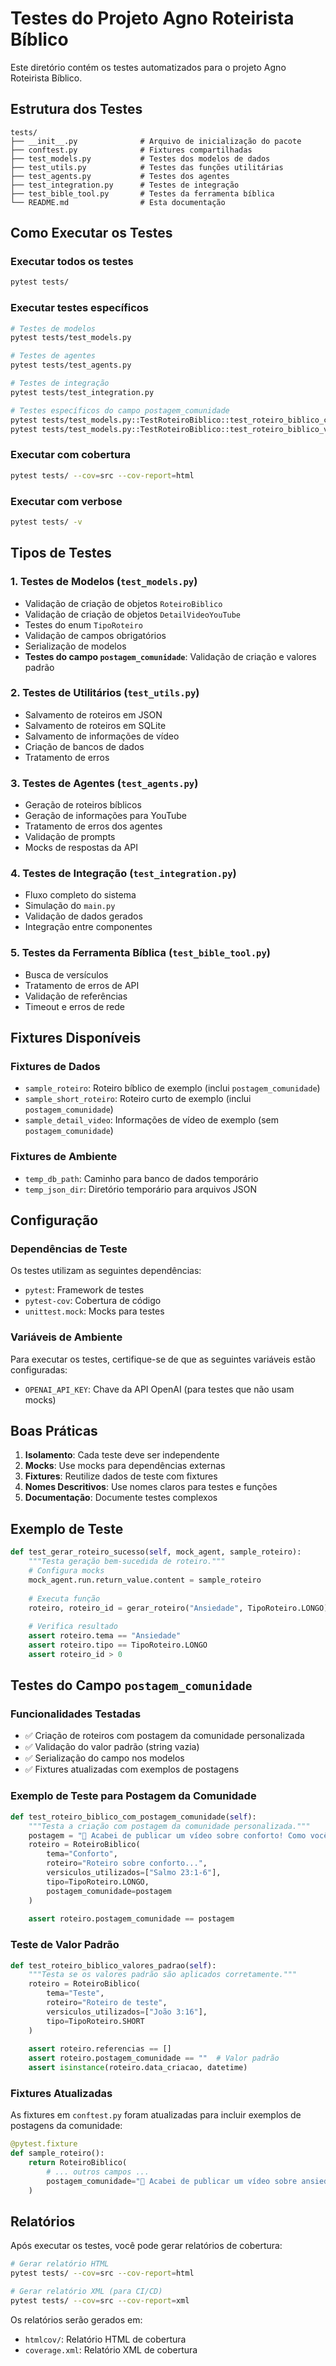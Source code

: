 # Testes do Projeto Agno Roteirista Bíblico

Este diretório contém os testes automatizados para o projeto Agno Roteirista Bíblico.

## Estrutura dos Testes

```
tests/
├── __init__.py              # Arquivo de inicialização do pacote
├── conftest.py              # Fixtures compartilhadas
├── test_models.py           # Testes dos modelos de dados
├── test_utils.py            # Testes das funções utilitárias
├── test_agents.py           # Testes dos agentes
├── test_integration.py      # Testes de integração
├── test_bible_tool.py       # Testes da ferramenta bíblica
└── README.md                # Esta documentação
```

## Como Executar os Testes

### Executar todos os testes
```bash
pytest tests/
```

### Executar testes específicos
```bash
# Testes de modelos
pytest tests/test_models.py

# Testes de agentes
pytest tests/test_agents.py

# Testes de integração
pytest tests/test_integration.py

# Testes específicos do campo postagem_comunidade
pytest tests/test_models.py::TestRoteiroBiblico::test_roteiro_biblico_com_postagem_comunidade
pytest tests/test_models.py::TestRoteiroBiblico::test_roteiro_biblico_valores_padrao
```

### Executar com cobertura
```bash
pytest tests/ --cov=src --cov-report=html
```

### Executar com verbose
```bash
pytest tests/ -v
```

## Tipos de Testes

### 1. Testes de Modelos (`test_models.py`)
- Validação de criação de objetos `RoteiroBiblico`
- Validação de criação de objetos `DetailVideoYouTube`
- Testes do enum `TipoRoteiro`
- Validação de campos obrigatórios
- Serialização de modelos
- **Testes do campo `postagem_comunidade`**: Validação de criação e valores padrão

### 2. Testes de Utilitários (`test_utils.py`)
- Salvamento de roteiros em JSON
- Salvamento de roteiros em SQLite
- Salvamento de informações de vídeo
- Criação de bancos de dados
- Tratamento de erros

### 3. Testes de Agentes (`test_agents.py`)
- Geração de roteiros bíblicos
- Geração de informações para YouTube
- Tratamento de erros dos agentes
- Validação de prompts
- Mocks de respostas da API

### 4. Testes de Integração (`test_integration.py`)
- Fluxo completo do sistema
- Simulação do `main.py`
- Validação de dados gerados
- Integração entre componentes

### 5. Testes da Ferramenta Bíblica (`test_bible_tool.py`)
- Busca de versículos
- Tratamento de erros de API
- Validação de referências
- Timeout e erros de rede

## Fixtures Disponíveis

### Fixtures de Dados
- `sample_roteiro`: Roteiro bíblico de exemplo (inclui `postagem_comunidade`)
- `sample_short_roteiro`: Roteiro curto de exemplo (inclui `postagem_comunidade`)
- `sample_detail_video`: Informações de vídeo de exemplo (sem `postagem_comunidade`)

### Fixtures de Ambiente
- `temp_db_path`: Caminho para banco de dados temporário
- `temp_json_dir`: Diretório temporário para arquivos JSON

## Configuração

### Dependências de Teste
Os testes utilizam as seguintes dependências:
- `pytest`: Framework de testes
- `pytest-cov`: Cobertura de código
- `unittest.mock`: Mocks para testes

### Variáveis de Ambiente
Para executar os testes, certifique-se de que as seguintes variáveis estão configuradas:
- `OPENAI_API_KEY`: Chave da API OpenAI (para testes que não usam mocks)

## Boas Práticas

1. **Isolamento**: Cada teste deve ser independente
2. **Mocks**: Use mocks para dependências externas
3. **Fixtures**: Reutilize dados de teste com fixtures
4. **Nomes Descritivos**: Use nomes claros para testes e funções
5. **Documentação**: Documente testes complexos

## Exemplo de Teste

```python
def test_gerar_roteiro_sucesso(self, mock_agent, sample_roteiro):
    """Testa geração bem-sucedida de roteiro."""
    # Configura mocks
    mock_agent.run.return_value.content = sample_roteiro
    
    # Executa função
    roteiro, roteiro_id = gerar_roteiro("Ansiedade", TipoRoteiro.LONGO)
    
    # Verifica resultado
    assert roteiro.tema == "Ansiedade"
    assert roteiro.tipo == TipoRoteiro.LONGO
    assert roteiro_id > 0
```

## Testes do Campo `postagem_comunidade`

### Funcionalidades Testadas
- ✅ Criação de roteiros com postagem da comunidade personalizada
- ✅ Validação do valor padrão (string vazia)
- ✅ Serialização do campo nos modelos
- ✅ Fixtures atualizadas com exemplos de postagens

### Exemplo de Teste para Postagem da Comunidade

```python
def test_roteiro_biblico_com_postagem_comunidade(self):
    """Testa a criação com postagem da comunidade personalizada."""
    postagem = "🙏 Acabei de publicar um vídeo sobre conforto! Como você encontra paz em momentos difíceis? Compartilhe sua experiência nos comentários! ✨"
    roteiro = RoteiroBiblico(
        tema="Conforto",
        roteiro="Roteiro sobre conforto...",
        versiculos_utilizados=["Salmo 23:1-6"],
        tipo=TipoRoteiro.LONGO,
        postagem_comunidade=postagem
    )
    
    assert roteiro.postagem_comunidade == postagem
```

### Teste de Valor Padrão

```python
def test_roteiro_biblico_valores_padrao(self):
    """Testa se os valores padrão são aplicados corretamente."""
    roteiro = RoteiroBiblico(
        tema="Teste",
        roteiro="Roteiro de teste",
        versiculos_utilizados=["João 3:16"],
        tipo=TipoRoteiro.SHORT
    )
    
    assert roteiro.referencias == []
    assert roteiro.postagem_comunidade == ""  # Valor padrão
    assert isinstance(roteiro.data_criacao, datetime)
```

### Fixtures Atualizadas

As fixtures em `conftest.py` foram atualizadas para incluir exemplos de postagens da comunidade:

```python
@pytest.fixture
def sample_roteiro():
    return RoteiroBiblico(
        # ... outros campos ...
        postagem_comunidade="🙏 Acabei de publicar um vídeo sobre ansiedade! Como você lida com momentos de preocupação? Compartilhe suas estratégias nos comentários! ✨"
    )
```

## Relatórios

Após executar os testes, você pode gerar relatórios de cobertura:

```bash
# Gerar relatório HTML
pytest tests/ --cov=src --cov-report=html

# Gerar relatório XML (para CI/CD)
pytest tests/ --cov=src --cov-report=xml
```

Os relatórios serão gerados em:
- `htmlcov/`: Relatório HTML de cobertura
- `coverage.xml`: Relatório XML de cobertura 